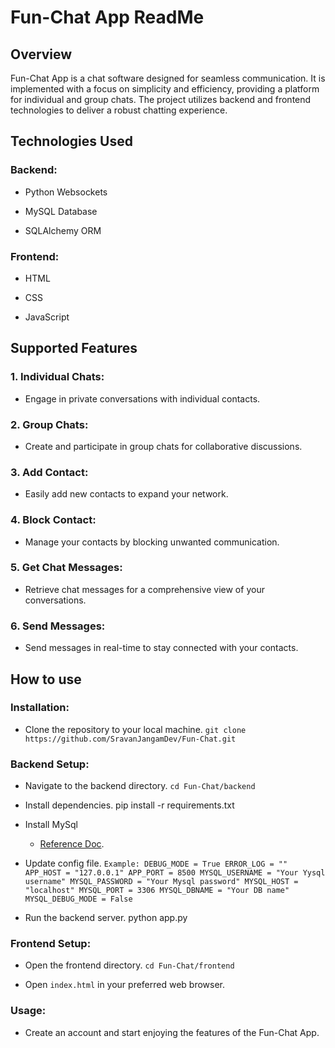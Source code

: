 # Fun-Chat App ReadMe
## Overview
Fun-Chat App is a chat software designed for seamless communication. It is implemented with a focus on simplicity and efficiency, providing a platform for individual and group chats. The project utilizes backend and frontend technologies to deliver a robust chatting experience.


## Technologies Used
  ### Backend:
  - Python Websockets
  * MySQL Database
  + SQLAlchemy ORM

  ### Frontend:
  - HTML
  * CSS
  + JavaScript

## Supported Features
  ### 1. Individual Chats:
  - Engage in private conversations with individual contacts.
  ### 2. Group Chats:
  - Create and participate in group chats for collaborative discussions.
  ### 3. Add Contact:
  - Easily add new contacts to expand your network.
  ### 4. Block Contact:
  - Manage your contacts by blocking unwanted communication.
  ### 5. Get Chat Messages:
  - Retrieve chat messages for a comprehensive view of your conversations.
  ### 6. Send Messages:
  - Send messages in real-time to stay connected with your contacts.

## How to use
  ### Installation:
  - Clone the repository to your local machine.
    `git clone https://github.com/SravanJangamDev/Fun-Chat.git`

  ### Backend Setup:
  - Navigate to the backend directory.
    `cd Fun-Chat/backend`

  - Install dependencies.
    pip install -r requirements.txt
  
  - Install MySql
    - [Reference Doc](https://ubuntu.com/server/docs/databases-mysql).
  
  - Update config file.
    `Example:
      DEBUG_MODE = True
      ERROR_LOG = ""
      APP_HOST = "127.0.0.1"
      APP_PORT = 8500
      MYSQL_USERNAME = "Your Yysql username"
      MYSQL_PASSWORD = "Your Mysql password"
      MYSQL_HOST = "localhost"
      MYSQL_PORT = 3306
      MYSQL_DBNAME = "Your DB name"
      MYSQL_DEBUG_MODE = False`

  - Run the backend server.
    python app.py

  ### Frontend Setup:
  - Open the frontend directory.
    `cd Fun-Chat/frontend`

  - Open `index.html` in your preferred web browser.

  ### Usage:
  - Create an account and start enjoying the features of the Fun-Chat App.
